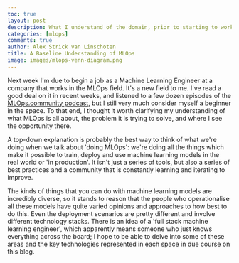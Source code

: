 ```yaml
---
toc: true
layout: post
description: What I understand of the domain, prior to starting to work in this area full-time
categories: [mlops]
comments: true
author: Alex Strick van Linschoten
title: A Baseline Understanding of MLOps
image: images/mlops-venn-diagram.png
---
```

Next week I'm due to begin a job as a Machine Learning Engineer at a company that works in the MLOps field. It's a new field to me. I've read a good deal on it in recent weeks, and listened to a few dozen episodes of the [MLOps.community podcast](https://mlops.community), but I still very much consider myself a beginner in the space. To that end, I thought it worth clarifying my understanding of what MLOps is all about, the problem it is trying to solve, and where I see the opportunity there.

A top-down explanation is probably the best way to think of what we're doing when we talk about 'doing MLOps': we're doing all the things which make it possible to train, deploy and use machine learning models in the real world or 'in production'. It isn't just a series of tools, but also a series of best practices and a community that is constantly learning and iterating to improve.

The kinds of things that you can do with machine learning models are incredibly diverse, so it stands to reason that the people who operationalise all these models have quite varied opinions and approaches to how best to do this. Even the deployment scenarios are pretty different and involve different technology stacks. There is an idea of a 'full stack machine learning engineer', which apparently means someone who just knows everything across the board; I hope to be able to delve into some of these areas and the key technologies represented in each space in due course on this blog.